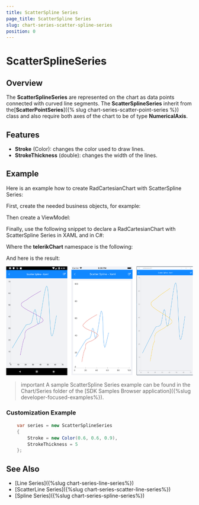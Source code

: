 ```yaml
---
title: ScatterSpline Series
page_title: ScatterSpline Series
slug: chart-series-scatter-spline-series
position: 0
---
```


# ScatterSplineSeries #

## Overview ##

The **ScatterSplineSeries** are represented on the chart as data points connected with curved line segments. The **ScatterSplineSeries** inherit from the[**ScatterPointSeries**]({% slug chart-series-scatter-point-series %}) class and also require both axes of the chart to be of type **NumericalAxis**.

## Features ##

- **Stroke** (Color): changes the color used to draw lines.
- **StrokeThickness** (double): changes the width of the lines.


## Example ##

Here is an example how to create RadCartesianChart with ScatterSpline Series:

First, create the needed business objects, for example:

<snippet id='numerical-data-model'/>

Then create a ViewModel:

<snippet id='chart-series-view-model-5'/>

Finally, use the following snippet to declare a RadCartesianChart with ScatterSpline Series in XAML and in C#:

<snippet id='chart-series-scatterspline-xaml'/>
<snippet id='chart-series-scatterspline-csharp'/>

Where the **telerikChart** namespace is the following:

<snippet id='xmlns-telerikchart'/>
<snippet id='ns-telerikchart'/>

And here is the result:
	
![Basic ScatterSplineSeries](images/cartesian-scatter-spline-series-basic-example.png)

>important A sample ScatterSpline Series example can be found in the Chart/Series folder of the [SDK Samples Browser application]({%slug developer-focused-examples%}).

### Customization Example

```C#
	var series = new ScatterSplineSeries 
	{ 
		Stroke = new Color(0.6, 0.6, 0.9), 
		StrokeThickness = 5 
	};
```
## See Also

- [Line Series]({%slug chart-series-line-series%})
- [ScatterLine Series]({%slug chart-series-scatter-line-series%})
- [Spline Series]({%slug chart-series-spline-series%})
